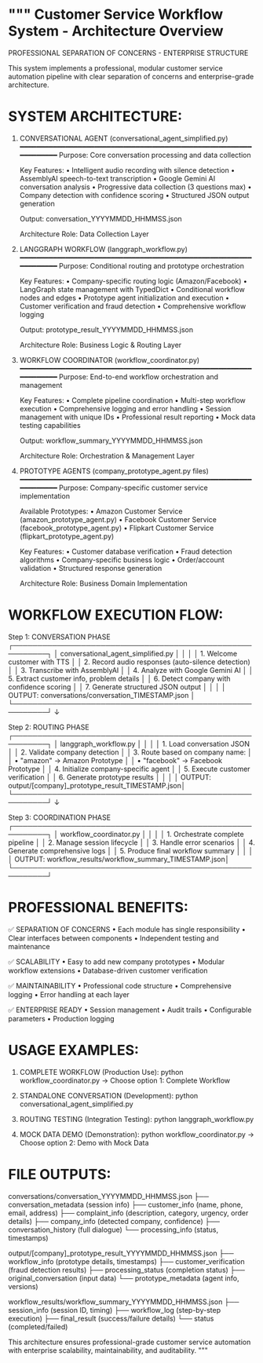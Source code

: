 """
Customer Service Workflow System - Architecture Overview
========================================================

PROFESSIONAL SEPARATION OF CONCERNS - ENTERPRISE STRUCTURE

This system implements a professional, modular customer service automation pipeline
with clear separation of concerns and enterprise-grade architecture.

SYSTEM ARCHITECTURE:
==================

1. CONVERSATIONAL AGENT (conversational_agent_simplified.py)
   ━━━━━━━━━━━━━━━━━━━━━━━━━━━━━━━━━━━━━━━━━━━━━━━━━━━━━━━━━━━━━━━━━
   Purpose: Core conversation processing and data collection
   
   Key Features:
   • Intelligent audio recording with silence detection
   • AssemblyAI speech-to-text transcription
   • Google Gemini AI conversation analysis
   • Progressive data collection (3 questions max)
   • Company detection with confidence scoring
   • Structured JSON output generation
   
   Output: conversation_YYYYMMDD_HHMMSS.json
   
   Architecture Role: Data Collection Layer

2. LANGGRAPH WORKFLOW (langgraph_workflow.py)
   ━━━━━━━━━━━━━━━━━━━━━━━━━━━━━━━━━━━━━━━━━━━━━━━━━━━━━━━━━━━━━━━━━
   Purpose: Conditional routing and prototype orchestration
   
   Key Features:
   • Company-specific routing logic (Amazon/Facebook)
   • LangGraph state management with TypedDict
   • Conditional workflow nodes and edges
   • Prototype agent initialization and execution
   • Customer verification and fraud detection
   • Comprehensive workflow logging
   
   Output: prototype_result_YYYYMMDD_HHMMSS.json
   
   Architecture Role: Business Logic & Routing Layer

3. WORKFLOW COORDINATOR (workflow_coordinator.py)
   ━━━━━━━━━━━━━━━━━━━━━━━━━━━━━━━━━━━━━━━━━━━━━━━━━━━━━━━━━━━━━━━━━
   Purpose: End-to-end workflow orchestration and management
   
   Key Features:
   • Complete pipeline coordination
   • Multi-step workflow execution
   • Comprehensive logging and error handling
   • Session management with unique IDs
   • Professional result reporting
   • Mock data testing capabilities
   
   Output: workflow_summary_YYYYMMDD_HHMMSS.json
   
   Architecture Role: Orchestration & Management Layer

4. PROTOTYPE AGENTS (company_prototype_agent.py files)
   ━━━━━━━━━━━━━━━━━━━━━━━━━━━━━━━━━━━━━━━━━━━━━━━━━━━━━━━━━━━━━━━━━
   Purpose: Company-specific customer service implementation
   
   Available Prototypes:
   • Amazon Customer Service (amazon_prototype_agent.py)
   • Facebook Customer Service (facebook_prototype_agent.py)
   • Flipkart Customer Service (flipkart_prototype_agent.py)
   
   Key Features:
   • Customer database verification
   • Fraud detection algorithms
   • Company-specific business logic
   • Order/account validation
   • Structured response generation
   
   Architecture Role: Business Domain Implementation

WORKFLOW EXECUTION FLOW:
=======================

Step 1: CONVERSATION PHASE
┌─────────────────────────────────────────────────────────┐
│ conversational_agent_simplified.py                     │
│                                                         │
│ 1. Welcome customer with TTS                          │
│ 2. Record audio responses (auto-silence detection)    │
│ 3. Transcribe with AssemblyAI                        │
│ 4. Analyze with Google Gemini AI                     │
│ 5. Extract customer info, problem details            │
│ 6. Detect company with confidence scoring            │
│ 7. Generate structured JSON output                   │
│                                                         │
│ OUTPUT: conversations/conversation_TIMESTAMP.json      │
└─────────────────────────────────────────────────────────┘
                           ↓

Step 2: ROUTING PHASE
┌─────────────────────────────────────────────────────────┐
│ langgraph_workflow.py                                   │
│                                                         │
│ 1. Load conversation JSON                              │
│ 2. Validate company detection                         │
│ 3. Route based on company name:                       │
│    • "amazon" → Amazon Prototype                      │
│    • "facebook" → Facebook Prototype                  │
│ 4. Initialize company-specific agent                  │
│ 5. Execute customer verification                      │
│ 6. Generate prototype results                         │
│                                                         │
│ OUTPUT: output/[company]_prototype_result_TIMESTAMP.json│
└─────────────────────────────────────────────────────────┘
                           ↓

Step 3: COORDINATION PHASE
┌─────────────────────────────────────────────────────────┐
│ workflow_coordinator.py                                 │
│                                                         │
│ 1. Orchestrate complete pipeline                      │
│ 2. Manage session lifecycle                           │
│ 3. Handle error scenarios                             │
│ 4. Generate comprehensive logs                        │
│ 5. Produce final workflow summary                     │
│                                                         │
│ OUTPUT: workflow_results/workflow_summary_TIMESTAMP.json│
└─────────────────────────────────────────────────────────┘

PROFESSIONAL BENEFITS:
=====================

✅ SEPARATION OF CONCERNS
   • Each module has single responsibility
   • Clear interfaces between components
   • Independent testing and maintenance

✅ SCALABILITY
   • Easy to add new company prototypes
   • Modular workflow extensions
   • Database-driven customer verification

✅ MAINTAINABILITY
   • Professional code structure
   • Comprehensive logging
   • Error handling at each layer

✅ ENTERPRISE READY
   • Session management
   • Audit trails
   • Configurable parameters
   • Production logging

USAGE EXAMPLES:
==============

1. COMPLETE WORKFLOW (Production Use):
   python workflow_coordinator.py
   → Choose option 1: Complete Workflow

2. STANDALONE CONVERSATION (Development):
   python conversational_agent_simplified.py

3. ROUTING TESTING (Integration Testing):
   python langgraph_workflow.py

4. MOCK DATA DEMO (Demonstration):
   python workflow_coordinator.py
   → Choose option 2: Demo with Mock Data

FILE OUTPUTS:
============

conversations/conversation_YYYYMMDD_HHMMSS.json
├── conversation_metadata (session info)
├── customer_info (name, phone, email, address)
├── complaint_info (description, category, urgency, order details)
├── company_info (detected company, confidence)
├── conversation_history (full dialogue)
└── processing_info (status, timestamps)

output/[company]_prototype_result_YYYYMMDD_HHMMSS.json
├── workflow_info (prototype details, timestamps)
├── customer_verification (fraud detection results)
├── processing_status (completion status)
├── original_conversation (input data)
└── prototype_metadata (agent info, versions)

workflow_results/workflow_summary_YYYYMMDD_HHMMSS.json
├── session_info (session ID, timing)
├── workflow_log (step-by-step execution)
├── final_result (success/failure details)
└── status (completed/failed)

This architecture ensures professional-grade customer service automation
with enterprise scalability, maintainability, and auditability.
"""